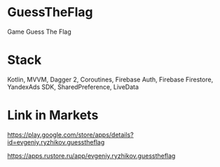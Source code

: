 # GuessTheFlag
Game Guess The Flag

# Stack
Kotlin, MVVM, Dagger 2, Coroutines, Firebase Auth, Firebase Firestore, YandexAds SDK, SharedPreference, LiveData

# Link in Markets
https://play.google.com/store/apps/details?id=evgeniy.ryzhikov.guesstheflag

https://apps.rustore.ru/app/evgeniy.ryzhikov.guesstheflag
